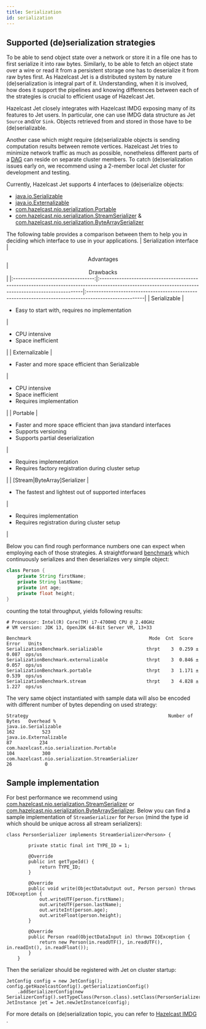 ```yaml
---
title: Serialization
id: serialization
---
```


## Supported (de)serialization strategies

To be able to send object state over a network or store it in a file 
one has to first serialize it into raw bytes. Similarly, to be able to 
fetch an object state over a wire or read it from a persistent storage 
one has to deserialize it from raw bytes first. As Hazelcast Jet is a 
distributed system by nature (de)serialization is integral part of it. 
Understanding, when it is involved, how does it support the pipelines 
and knowing differences between each of the strategies is crucial to 
efficient usage of Hazelcast Jet.

Hazelcast Jet closely integrates with Hazelcast IMDG exposing many of 
its features to Jet users. In particular, one can use IMDG data 
structure as Jet `Source` and/or `Sink`. Objects retrieved from and 
stored in those have to be (de)serializable.

Another case which might require (de)serializable objects is sending 
computation results between remote vertices. Hazelcast Jet tries to 
minimize network traffic as much as possible, nonetheless different 
parts of a [DAG](concepts/dag.md) can reside on separate cluster members.
To catch (de)serialization issues early on, we recommend using a 
2-member local Jet cluster for development and testing.

Currently, Hazelcast Jet supports 4 interfaces to (de)serialize objects:
- [java.io.Serializable](https://docs.oracle.com/javase/8/docs/api/java/io/Serializable.html)
- [java.io.Externalizable](https://docs.oracle.com/javase/8/docs/api/java/io/Externalizable.html)
- [com.hazelcast.nio.serialization.Portable](https://docs.hazelcast.org/docs/latest/javadoc/com/hazelcast/nio/serialization/Portable.html)
- [com.hazelcast.nio.serialization.StreamSerializer](https://docs.hazelcast.org/docs/latest/javadoc/com/hazelcast/nio/serialization/StreamSerializer.html) &
  [com.hazelcast.nio.serialization.ByteArraySerializer](https://docs.hazelcast.org/docs/latest/javadoc/com/hazelcast/nio/serialization/ByteArraySerializer.html)

The following table provides a comparison between them to help you in 
deciding which interface to use in your applications.
|      Serialization interface      |                                                              <center>Advantages</center>                                                             |                                       <center>Drawbacks</center>                                     |
|:---------------------------------:|:-----------------------------------------------------------------------------------------------------------------------------------------------------|:-----------------------------------------------------------------------------------------------------|
|            Serializable           | <ul><li>Easy to start with, requires no implementation</li></ul>                                                                                     | <ul><li>CPU intensive</li><li>Space inefficient</li></ul>                                            |
|           Externalizable          | <ul><li>Faster and more space efficient than Serializable</li></ul>                                                                                  | <ul><li>CPU intensive</li><li>Space inefficient</li><li>Requires implementation</li></ul>            |
|              Portable             | <ul><li>Faster and more space efficient than java standard interfaces</li><li>Supports versioning</li><li>Supports partial deserialization</li></ul> | <ul><li>Requires implementation</li><li>Requires factory registration during cluster setup</li></ul> |
| [Stream&#124;ByteArray]Serializer | <ul><li>The fastest and lightest out of supported interfaces</li></ul>                                                                               | <ul><li>Requires implementation</li><li>Requires registration during cluster setup</li></ul>         |

Below you can find rough performance numbers one can expect when 
employing each of those strategies. A straightforward 
[benchmark](https://github.com/hazelcast/hazelcast/blob/master/hazelcast/src/test/java/com/hazelcast/serialization/SerializationBenchmark.java)
which continuously serializes and then deserializes very simple object:

```java
class Person {
    private String firstName;
    private String lastName;
    private int age;
    private float height;
}
```

counting the total throughput, yields following results: 

```text
# Processor: Intel(R) Core(TM) i7-4700HQ CPU @ 2.40GHz
# VM version: JDK 13, OpenJDK 64-Bit Server VM, 13+33

Benchmark                                           Mode  Cnt  Score   Error   Units
SerializationBenchmark.serializable                thrpt    3  0.259 ± 0.087  ops/us
SerializationBenchmark.externalizable              thrpt    3  0.846 ± 0.057  ops/us
SerializationBenchmark.portable                    thrpt    3  1.171 ± 0.539  ops/us
SerializationBenchmark.stream                      thrpt    3  4.828 ± 1.227  ops/us
```

The very same object instantiated with sample data will also be encoded 
with different number of bytes depending on used strategy:

```text
Strategy                                                   Number of Bytes   Overhead %
java.io.Serializable                                                   162          523
java.io.Externalizable                                                  87          234
com.hazelcast.nio.serialization.Portable                               104          300
com.hazelcast.nio.serialization.StreamSerializer                        26            0
```

## Sample implementation

For best performance we recommend using 
[com.hazelcast.nio.serialization.StreamSerializer](https://docs.hazelcast.org/docs/latest/javadoc/com/hazelcast/nio/serialization/StreamSerializer.html) or
[com.hazelcast.nio.serialization.ByteArraySerializer](https://docs.hazelcast.org/docs/latest/javadoc/com/hazelcast/nio/serialization/ByteArraySerializer.html).
Below you can find a sample implementation of `StreamSerializer` for 
`Person` (mind the type id which should be unique across all stream serializers):
```
class PersonSerializer implements StreamSerializer<Person> {

        private static final int TYPE_ID = 1;

        @Override
        public int getTypeId() {
            return TYPE_ID;
        }

        @Override
        public void write(ObjectDataOutput out, Person person) throws IOException {
            out.writeUTF(person.firstName);
            out.writeUTF(person.lastName);
            out.writeInt(person.age);
            out.writeFloat(person.height);
        }

        @Override
        public Person read(ObjectDataInput in) throws IOException {
            return new Person(in.readUTF(), in.readUTF(), in.readInt(), in.readFloat());
        }
    }
```

Then the serializer should be registered with Jet on cluster startup:
```
JetConfig config = new JetConfig();
config.getHazelcastConfig().getSerializationConfig()
    .addSerializerConfig(new SerializerConfig().setTypeClass(Person.class).setClass(PersonSerializer.class));
JetInstance jet = Jet.newJetInstance(config);
```

For more details on (de)serialization topic, you can refer to
[Hazelcast IMDG](https://docs.hazelcast.org/docs/4.0/manual/html-single/index.html#serialization)
. 